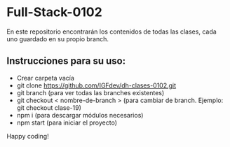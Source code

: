 # Full-Stack-0102

En este repositorio encontrarán los contenidos de todas las clases, cada uno guardado en su propio branch.

## Instrucciones para su uso:
* Crear carpeta vacía
* git clone https://github.com/IGFdev/dh-clases-0102.git
* git branch (para ver todas las branches existentes)
* git checkout < nombre-de-branch > (para cambiar de branch. Ejemplo: git checkout clase-19)
* npm i (para descargar módulos necesarios)
* npm start (para iniciar el proyecto)

Happy coding!